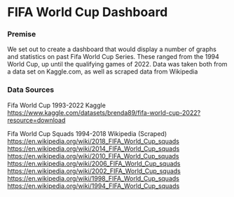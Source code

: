 # FIFA World Cup Dashboard

### Premise

We set out to create a dashboard that would display a number of graphs and statistics on past Fifa World Cup Series. These ranged from the 1994 World Cup, up until the qualifying games of 2022. Data was taken both from a data set on Kaggle.com, as well as scraped data from Wikipedia

### Data Sources

Fifa World Cup 1993-2022
Kaggle
https://www.kaggle.com/datasets/brenda89/fifa-world-cup-2022?resource=download 

Fifa World Cup Squads 1994-2018
Wikipedia (Scraped)
https://en.wikipedia.org/wiki/2018_FIFA_World_Cup_squads 
https://en.wikipedia.org/wiki/2014_FIFA_World_Cup_squads 
https://en.wikipedia.org/wiki/2010_FIFA_World_Cup_squads 
https://en.wikipedia.org/wiki/2006_FIFA_World_Cup_squads 
https://en.wikipedia.org/wiki/2002_FIFA_World_Cup_squads 
https://en.wikipedia.org/wiki/1998_FIFA_World_Cup_squads 
https://en.wikipedia.org/wiki/1994_FIFA_World_Cup_squads 
